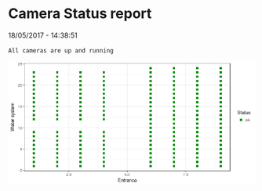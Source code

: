 Camera Status report
================
18/05/2017 - 14:38:51

    All cameras are up and running

![](camreport_files/figure-markdown_github/unnamed-chunk-2-1.png)
